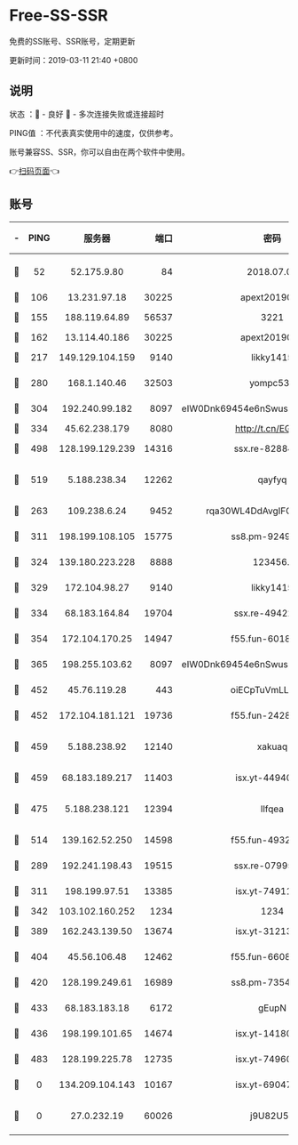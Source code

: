 # Free-SS-SSR

免费的SS账号、SSR账号，定期更新

更新时间：2019-03-11 21:40 +0800

## 说明

状态     ：🙂 - 良好 🙁 - 多次连接失败或连接超时

PING值   ：不代表真实使用中的速度，仅供参考。

账号兼容SS、SSR，你可以自由在两个软件中使用。

👉[扫码页面](https://liesauer.github.io/Free-SS-SSR/)👈

## 账号

|-|PING|服务器|端口|密码|加密方式|区域|
|:----:|:----:|:-----:|-----:|:----:|:----:|:----:|
|🙂|52|52.175.9.80|84|2018.07.07|chacha20-ietf-poly1305|HK|
|🙂|106|13.231.97.18|30225|apext2019006|chacha20|JP|
|🙂|155|188.119.64.89|56537|3221|aes-256-cfb|RU|
|🙂|162|13.114.40.186|30225|apext2019006|chacha20|JP|
|🙂|217|149.129.104.159|9140|likky1415|aes-256-cfb|HK|
|🙂|280|168.1.140.46|32503|yompc535|aes-256-cfb|AU|
|🙂|304|192.240.99.182|8097|eIW0Dnk69454e6nSwuspv9DmS201tQ0D|aes-256-cfb|US|
|🙂|334|45.62.238.179|8080|http://t.cn/EGJIyrl|rc4-md5|CA|
|🙂|498|128.199.129.239|14316|ssx.re-82884853|aes-256-cfb|SG|
|🙂|519|5.188.238.34|12262|qayfyq|chacha20-ietf-poly1305|BR|
|🙂|263|109.238.6.24|9452|rqa30WL4DdAvgIFG6Fs3znzTa|aes-256-cfb|FR|
|🙂|311|198.199.108.105|15775|ss8.pm-92495647|aes-256-cfb|US|
|🙂|324|139.180.223.228|8888|123456..|aes-256-cfb|JP|
|🙂|329|172.104.98.27|9140|likky1415|aes-256-cfb|JP|
|🙂|334|68.183.164.84|19704|ssx.re-49422223|aes-256-cfb|US|
|🙂|354|172.104.170.25|14947|f55.fun-60187573|aes-256-cfb|SG|
|🙂|365|198.255.103.62|8097|eIW0Dnk69454e6nSwuspv9DmS201tQ0D|aes-256-cfb|US|
|🙂|452|45.76.119.28|443|oiECpTuVmLLxk4Ts|aes-256-cfb|AU|
|🙂|452|172.104.181.121|19736|f55.fun-24285581|aes-256-cfb|SG|
|🙂|459|5.188.238.92|12140|xakuaq|chacha20-ietf-poly1305|BR|
|🙂|459|68.183.189.217|11403|isx.yt-44940799|aes-256-cfb|SG|
|🙂|475|5.188.238.121|12394|llfqea|chacha20-ietf-poly1305|BR|
|🙂|514|139.162.52.250|14598|f55.fun-49326639|aes-256-cfb|SG|
|🙁|289|192.241.198.43|19515|ssx.re-07995804|aes-256-cfb|US|
|🙁|311|198.199.97.51|13385|isx.yt-74911301|aes-256-cfb|US|
|🙁|342|103.102.160.252|1234|1234|rc4-md5|JP|
|🙁|389|162.243.139.50|13674|isx.yt-31213260|aes-256-cfb|US|
|🙁|404|45.56.106.48|12462|f55.fun-66086122|aes-256-cfb|US|
|🙁|420|128.199.249.61|16989|ss8.pm-73548134|aes-256-cfb|SG|
|🙁|433|68.183.183.18|6172|gEupN|aes-256-cfb|SG|
|🙁|436|198.199.101.65|14674|isx.yt-14180175|aes-256-cfb|US|
|🙁|483|128.199.225.78|12735|isx.yt-74960078|aes-256-cfb|SG|
|🙁|0|134.209.104.143|10167|isx.yt-69047403|aes-256-cfb|SG|
|🙁|0|27.0.232.19|60026|j9U82U53|xchacha20-ietf-poly1305|HK|
